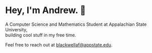 # Hey, I'm Andrew. 🦥
A Computer Science and Mathematics Student at Appalachian State University,\
building cool stuff in my free time.

Feel free to reach out at blackwellaf@appstate.edu.
